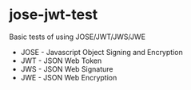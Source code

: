 # jose-jwt-test
Basic tests of using JOSE/JWT/JWS/JWE

* JOSE - Javascript Object Signing and Encryption
* JWT - JSON Web Token
* JWS - JSON Web Signature
* JWE - JSON Web Encryption
